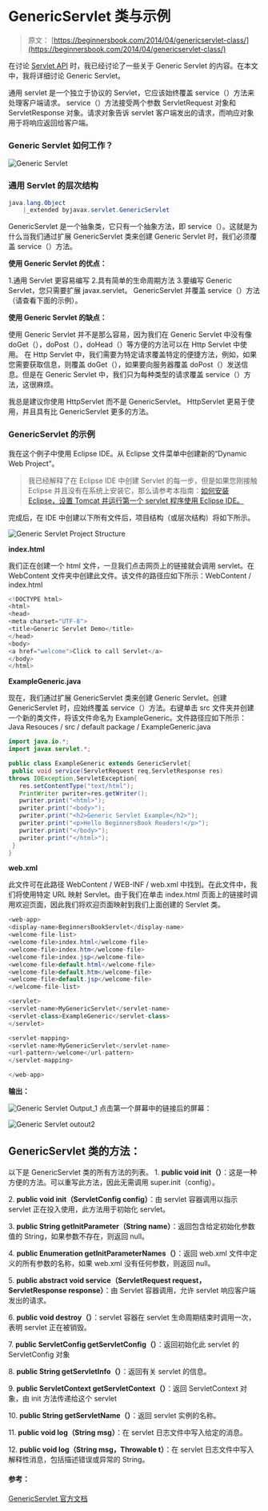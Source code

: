 # GenericServlet 类与示例

> 原文： [https://beginnersbook.com/2014/04/genericservlet-class/](https://beginnersbook.com/2014/04/genericservlet-class/)

在讨论 [Servlet API](https://beginnersbook.com/2013/05/servlet-api/) 时，我已经讨论了一些关于 Generic Servlet 的内容。在本文中，我将详细讨论 Generic Servlet。

通用 servlet 是一个独立于协议的 Servlet，它应该始终覆盖 service（）方法来处理客户端请求。 service（）方法接受两个参数 ServletRequest 对象和 ServletResponse 对象。请求对象告诉 servlet 客户端发出的请求，而响应对象用于将响应返回给客户端。

### Generic Servlet 如何工作？

![Generic Servlet](img/2a17e9eab90c167770ab355ca40fbe9f.jpg)

### 通用 Servlet 的层次结构

```java
java.lang.Object
	|_extended byjavax.servlet.GenericServlet
```

GenericServlet 是一个抽象类，它只有一个抽象方法，即 service（）。这就是为什么当我们通过扩展 GenericServlet 类来创建 Generic Servlet 时，我们必须覆盖 service（）方法。

**使用 Generic Servlet 的优点：**

1.通用 Servlet 更容易编写
2.具有简单的生命周期方法
3.要编写 Generic Servlet，您只需要扩展 javax.servlet。 GenericServlet 并覆盖 service（）方法（请查看下面的示例）。

**使用 Generic Servlet 的缺点：**

使用 Generic Servlet 并不是那么容易，因为我们在 Generic Servlet 中没有像 doGet（），doPost（），doHead（）等方便的方法可以在 Http Servlet 中使用。
在 Http Servlet 中，我们需要为特定请求覆盖特定的便捷方法，例如，如果您需要获取信息，则覆盖 doGet（），如果要向服务器覆盖 doPost（）发送信息。但是在 Generic Servlet 中，我们只为每种类型的请求覆盖 service（）方法，这很麻烦。

我总是建议你使用 HttpServlet 而不是 GenericServlet。 HttpServlet 更易于使用，并且具有比 GenericServlet 更多的方法。

### GenericServlet 的示例

我在这个例子中使用 Eclipse IDE。从 Eclipse 文件菜单中创建新的“Dynamic Web Project”。

> 我已经解释了在 Eclipse IDE 中创建 Servlet 的每一步，但是如果您刚接触 Eclipse 并且没有在系统上安装它，那么请参考本指南：[如何安装 Eclipse，设置 Tomcat 并运行第一个 servlet 程序使用 Eclipse IDE。](https://beginnersbook.com/2017/07/how-to-create-and-run-servlet-in-eclipse-ide/)

完成后，在 IDE 中创建以下所有文件后，项目结构（或层次结构）将如下所示。

![Generic Servlet Project Structure](img/3a03fe804d0be295cd4786785347f611.jpg)

**index.html**

我们正在创建一个 html 文件，一旦我们点击网页上的链接就会调用 servlet。在 WebContent 文件夹中创建此文件。该文件的路径应如下所示：WebContent / index.html

```java
<!DOCTYPE html>
<html>
<head>
<meta charset="UTF-8">
<title>Generic Servlet Demo</title>
</head>
<body>
<a href="welcome">Click to call Servlet</a>
</body>
</html>
```

**ExampleGeneric.java**

现在，我们通过扩展 GenericServlet 类来创建 Generic Servlet。创建 GenericServlet 时，应始终覆盖 service（）方法。右键单击 src 文件夹并创建一个新的类文件，将该文件命名为 ExampleGeneric。文件路径应如下所示：Java Resouces / src / default package / ExampleGeneric.java

```java
import java.io.*;
import javax.servlet.*;

public class ExampleGeneric extends GenericServlet{
 public void service(ServletRequest req,ServletResponse res)
throws IOException,ServletException{
   res.setContentType("text/html");
   PrintWriter pwriter=res.getWriter();
   pwriter.print("<html>");
   pwriter.print("<body>");
   pwriter.print("<h2>Generic Servlet Example</h2>");
   pwriter.print("<p>Hello BeginnersBook Readers!</p>");
   pwriter.print("</body>");
   pwriter.print("</html>");
 }
}

```

**web.xml**

此文件可在此路径 WebContent / WEB-INF / web.xml 中找到。在此文件中，我们将使用特定 URL 映射 Servlet。由于我们在单击 index.html 页面上的链接时调用欢迎页面，因此我们将欢迎页面映射到我们上面创建的 Servlet 类。

```java
<web-app>
<display-name>BeginnersBookServlet</display-name>
<welcome-file-list>
<welcome-file>index.html</welcome-file>
<welcome-file>index.htm</welcome-file>
<welcome-file>index.jsp</welcome-file>
<welcome-file>default.html</welcome-file>
<welcome-file>default.htm</welcome-file>
<welcome-file>default.jsp</welcome-file>
</welcome-file-list>

<servlet>
<servlet-name>MyGenericServlet</servlet-name>
<servlet-class>ExampleGeneric</servlet-class>
</servlet>

<servlet-mapping>
<servlet-name>MyGenericServlet</servlet-name>
<url-pattern>/welcome</url-pattern>
</servlet-mapping>

</web-app>
```

**输出：**

![Generic Servlet Output_1](img/57b3be1ea7aeab037c3bc4269a902411.jpg)
点击第一个屏幕中的链接后的屏幕：

![Generic Servlet outout2](img/fb2cc0275229be3d019d4339a3cfb7cd.jpg)

## GenericServlet 类的方法：

以下是 GenericServlet 类的所有方法的列表。
1\. **public void init（）**：这是一种方便的方法。可以重写此方法，因此无需调用 super.init（config）。

2\. **public void init（ServletConfig config）**：由 servlet 容器调用以指示 servlet 正在投入使用，此方法用于初始化 servlet。

3\. **public String getInitParameter（String name）**：返回包含给定初始化参数值的 String，如果参数不存在，则返回 null。

4\. **public Enumeration getInitParameterNames（）**：返回 web.xml 文件中定义的所有参数的名称，如果 web.xml 没有任何参数，则返回 null。

5\. **public abstract void service（ServletRequest request，ServletResponse response）**：由 Servlet 容器调用，允许 servlet 响应客户端发出的请求。

6\. **public void destroy（）**：servlet 容器在 servlet 生命周期结束时调用一次，表明 servlet 正在被销毁。

7\. **public ServletConfig getServletConfig（）**：返回初始化此 servlet 的 ServletConfig 对象

8\. **public String getServletInfo（）**：返回有关 servlet 的信息。

9\. **public ServletContext getServletContext（）**：返回 ServletContext 对象，由 init 方法传递给这个 servlet

10\. **public String getServletName（）**：返回 servlet 实例的名称。

11\. **public void log（String msg）**：在 servlet 日志文件中写入给定的消息。

12\. **public void log（String msg，Throwable t）**：在 servlet 日志文件中写入解释性消息，包括描述错误或异常的 String。

#### 参考：

[GenericServlet 官方文档](https://docs.oracle.com/javaee/7/api/javax/servlet/GenericServlet.html)